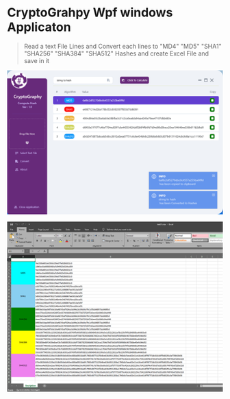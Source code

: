# CryptoGrahpy Wpf windows Applicaton 
> Read a text File Lines and Convert each lines to "MD4" "MD5" "SHA1" "SHA256" "SHA384" "SHA512" Hashes and create Excel File and save in it


![CryptoGraphy-WPF](CryptoGraphy.WpfApp/Images/App-Screen.png)

![CryptoGraphy-WPF](CryptoGraphy.WpfApp/Images/Excel-OutPut.png)



